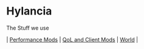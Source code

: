 # Hylancia
The Stuff we use

| [Performance Mods](/Performance/hylancia.md)
| [QoL and Client Mods](/Client/hylancia.md)
| [World](/WORLD/README.md) |
